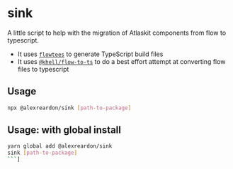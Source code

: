 # sink

A little script to help with the migration of Atlaskit components from flow to typescript.

- It uses [`flowtees`](TODO) to generate TypeScript build files
- It uses [`@khell/flow-to-ts`](TODO) to do a best effort attempt at converting flow files to typescript

## Usage

```bash
npx @alexreardon/sink [path-to-package]
```

## Usage: with global install

```bash
yarn global add @alexreardon/sink
sink [path-to-package]
```]

